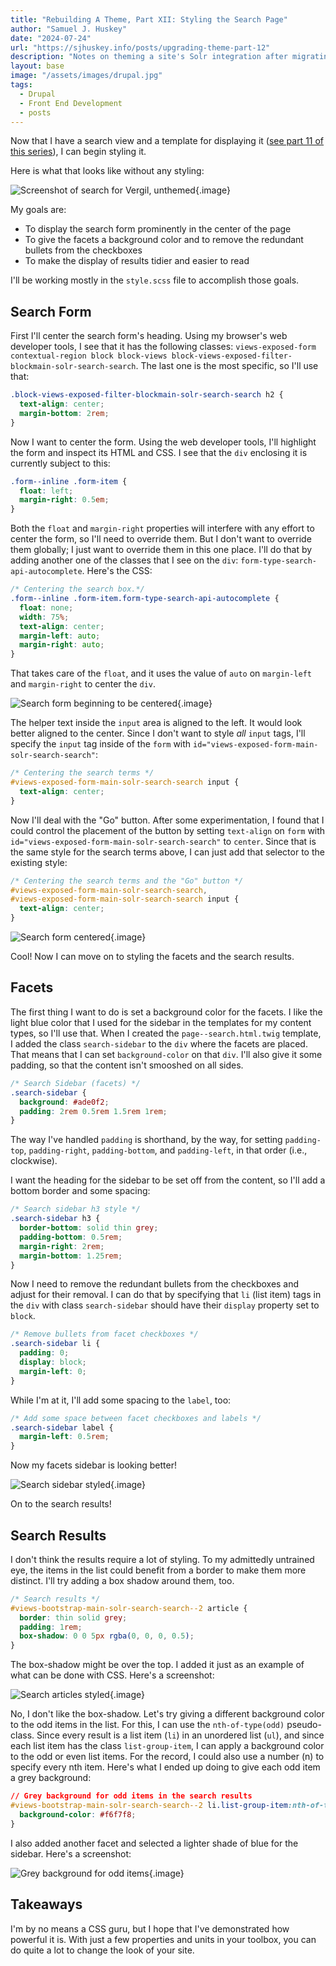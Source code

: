 ```yaml
---
title: "Rebuilding A Theme, Part XII: Styling the Search Page"
author: "Samuel J. Huskey"
date: "2024-07-24"
url: "https://sjhuskey.info/posts/upgrading-theme-part-12"
description: "Notes on theming a site's Solr integration after migrating from Drupal 7 to Drupal 10"
layout: base
image: "/assets/images/drupal.jpg"
tags:
  - Drupal
  - Front End Development
  - posts
---
```


Now that I have a search view and a template for displaying it ([see part 11 of this series](https://sjhuskey.info/posts/upgrading-theme-part-11/)), I can begin styling it.

Here is what that looks like without any styling:

![Screenshot of search for Vergil, unthemed](/assets/images/front-end/search-vergil-unthemed.png "Search for Vergil, unthemed"){.image}

My goals are:

- To display the search form prominently in the center of the page
- To give the facets a background color and to remove the redundant bullets from the checkboxes
- To make the display of results tidier and easier to read

I'll be working mostly in the `style.scss` file to accomplish those goals.

## Search Form

First I'll center the search form's heading. Using my browser's web developer tools, I see that it has the following classes: `views-exposed-form contextual-region block block-views block-views-exposed-filter-blockmain-solr-search-search`. The last one is the most specific, so I'll use that:

```css
.block-views-exposed-filter-blockmain-solr-search-search h2 {
  text-align: center;
  margin-bottom: 2rem;
}
```

Now I want to center the form. Using the web developer tools, I'll highlight the form and inspect its HTML and CSS. I see that the `div` enclosing it is currently subject to this:

```css
.form--inline .form-item {
  float: left;
  margin-right: 0.5em;
}
```

Both the `float` and `margin-right` properties will interfere with any effort to center the form, so I'll need to override them. But I don't want to override them globally; I just want to override them in this one place. I'll do that by adding another one of the classes that I see on the `div`: `form-type-search-api-autocomplete`. Here's the CSS:

```css
/* Centering the search box.*/
.form--inline .form-item.form-type-search-api-autocomplete {
  float: none;
  width: 75%;
  text-align: center;
  margin-left: auto;
  margin-right: auto;
}
```

That takes care of the `float`, and it uses the value of `auto` on `margin-left` and `margin-right` to center the `div`.

![Search form beginning to be centered](/assets/images/front-end/search-form-center-1.png "Search form beginning to be centered"){.image}

The helper text inside the `input` area is aligned to the left. It would look better aligned to the center. Since I don't want to style _all_ `input` tags, I'll specify the `input` tag inside of the `form` with `id="views-exposed-form-main-solr-search-search"`:

```css
/* Centering the search terms */
#views-exposed-form-main-solr-search-search input {
  text-align: center;
}
```

Now I'll deal with the "Go" button. After some experimentation, I found that I could control the placement of the button by setting `text-align` on `form` with `id="views-exposed-form-main-solr-search-search"` to `center`. Since that is the same style for the search terms above, I can just add that selector to the existing style:

```css
/* Centering the search terms and the "Go" button */
#views-exposed-form-main-solr-search-search,
#views-exposed-form-main-solr-search-search input {
  text-align: center;
}
```

![Search form centered](/assets/images/front-end/search-form-center-2.png "Search form centered"){.image}

Cool! Now I can move on to styling the facets and the search results.

## Facets

The first thing I want to do is set a background color for the facets. I like the light blue color that I used for the sidebar in the templates for my content types, so I'll use that. When I created the `page--search.html.twig` template, I added the class `search-sidebar` to the `div` where the facets are placed. That means that I can set `background-color` on that `div`. I'll also give it some padding, so that the content isn't smooshed on all sides.

```css
/* Search Sidebar (facets) */
.search-sidebar {
  background: #ade0f2;
  padding: 2rem 0.5rem 1.5rem 1rem;
}
```

The way I've handled `padding` is shorthand, by the way, for setting `padding-top`, `padding-right`, `padding-bottom`, and `padding-left`, in that order (i.e., clockwise).

I want the heading for the sidebar to be set off from the content, so I'll add a bottom border and some spacing:

```css
/* Search sidebar h3 style */
.search-sidebar h3 {
  border-bottom: solid thin grey;
  padding-bottom: 0.5rem;
  margin-right: 2rem;
  margin-bottom: 1.25rem;
}
```

Now I need to remove the redundant bullets from the checkboxes and adjust for their removal. I can do that by specifying that `li` (list item) tags in the `div` with class `search-sidebar` should have their `display` property set to `block`.

```css
/* Remove bullets from facet checkboxes */
.search-sidebar li {
  padding: 0;
  display: block;
  margin-left: 0;
}
```

While I'm at it, I'll add some spacing to the `label`, too:

```css
/* Add some space between facet checkboxes and labels */
.search-sidebar label {
  margin-left: 0.5rem;
}
```

Now my facets sidebar is looking better!

![Search sidebar styled](/assets/images/front-end/search-sidebar-styled.png "Search sidebar styled"){.image}

On to the search results!

## Search Results

I don't think the results require a lot of styling. To my admittedly untrained eye, the items in the list could benefit from a border to make them more distinct. I'll try adding a box shadow around them, too.

```css
/* Search results */
#views-bootstrap-main-solr-search-search--2 article {
  border: thin solid grey;
  padding: 1rem;
  box-shadow: 0 0 5px rgba(0, 0, 0, 0.5);
}
```

The box-shadow might be over the top. I added it just as an example of what can be done with CSS. Here's a screenshot:

![Search articles styled](/assets/images/front-end/search-styled-articles.png "Search articles styled"){.image}

No, I don't like the box-shadow. Let's try giving a different background color to the odd items in the list. For this, I can use the `nth-of-type(odd)` pseudo-class. Since every result is a list item (`li`) in an unordered list (`ul`), and since each list item has the class `list-group-item`, I can apply a background color to the odd or even list items. For the record, I could also use a number (n) to specify every nth item. Here's what I ended up doing to give each odd item a grey background:

```css
// Grey background for odd items in the search results
#views-bootstrap-main-solr-search-search--2 li.list-group-item:nth-of-type(odd) {
  background-color: #f6f7f8;
}
```

I also added another facet and selected a lighter shade of blue for the sidebar. Here's a screenshot:

![Grey background for odd items](/assets/images/front-end/search-grey-odd-item.png "Grey background for odd items"){.image}

## Takeaways

I'm by no means a CSS guru, but I hope that I've demonstrated how powerful it is. With just a few properties and units in your toolbox, you can do quite a lot to change the look of your site.
